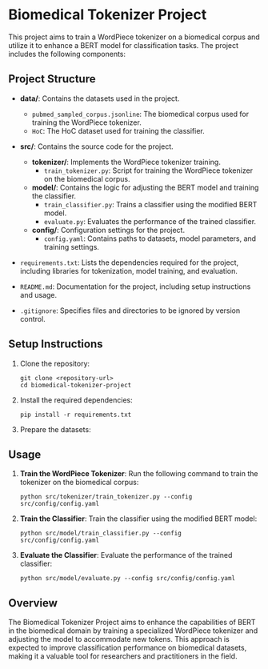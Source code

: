 # Biomedical Tokenizer Project

This project aims to train a WordPiece tokenizer on a biomedical corpus and utilize it to enhance a BERT model for classification tasks. The project includes the following components:

## Project Structure

- **data/**: Contains the datasets used in the project.
  - `pubmed_sampled_corpus.jsonline`: The biomedical corpus used for training the WordPiece tokenizer.
  - `HoC`: The HoC dataset used for training the classifier.

- **src/**: Contains the source code for the project.
  - **tokenizer/**: Implements the WordPiece tokenizer training.
    - `train_tokenizer.py`: Script for training the WordPiece tokenizer on the biomedical corpus.
  - **model/**: Contains the logic for adjusting the BERT model and training the classifier.
    - `train_classifier.py`: Trains a classifier using the modified BERT model.
    - `evaluate.py`: Evaluates the performance of the trained classifier.
  - **config/**: Configuration settings for the project.
    - `config.yaml`: Contains paths to datasets, model parameters, and training settings.

- `requirements.txt`: Lists the dependencies required for the project, including libraries for tokenization, model training, and evaluation.

- `README.md`: Documentation for the project, including setup instructions and usage.

- `.gitignore`: Specifies files and directories to be ignored by version control.

## Setup Instructions

1. Clone the repository:
   ```
   git clone <repository-url>
   cd biomedical-tokenizer-project
   ```

2. Install the required dependencies:
   ```
   pip install -r requirements.txt
   ```

3. Prepare the datasets:

## Usage

1. **Train the WordPiece Tokenizer**:
   Run the following command to train the tokenizer on the biomedical corpus:
   ```
   python src/tokenizer/train_tokenizer.py --config src/config/config.yaml
   ```

2. **Train the Classifier**:
   Train the classifier using the modified BERT model:
   ```
   python src/model/train_classifier.py --config src/config/config.yaml
   ```

3. **Evaluate the Classifier**:
   Evaluate the performance of the trained classifier:
   ```
   python src/model/evaluate.py --config src/config/config.yaml
   ```

## Overview

The Biomedical Tokenizer Project aims to enhance the capabilities of BERT in the biomedical domain by training a specialized WordPiece tokenizer and adjusting the model to accommodate new tokens. This approach is expected to improve classification performance on biomedical datasets, making it a valuable tool for researchers and practitioners in the field.